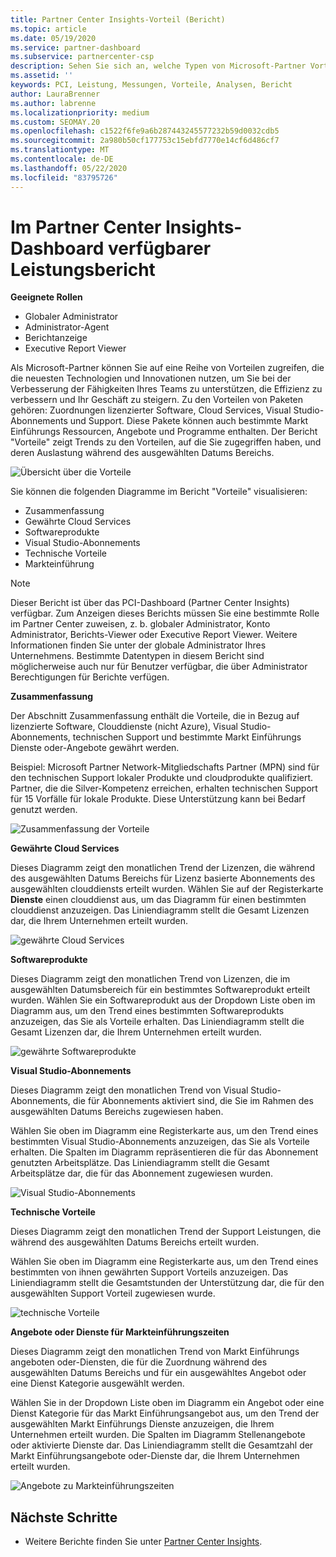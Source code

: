 ```yaml
---
title: Partner Center Insights-Vorteil (Bericht)
ms.topic: article
ms.date: 05/19/2020
ms.service: partner-dashboard
ms.subservice: partnercenter-csp
description: Sehen Sie sich an, welche Typen von Microsoft-Partner Vorteilen Sie erhalten haben, um Ihr Unternehmen zu erweitern, die Effizienz zu verbessern und die Fähigkeiten Ihres Teams zu Verb
ms.assetid: ''
keywords: PCI, Leistung, Messungen, Vorteile, Analysen, Bericht
author: LauraBrenner
ms.author: labrenne
ms.localizationpriority: medium
ms.custom: SEOMAY.20
ms.openlocfilehash: c1522f6fe9a6b287443245577232b59d0032cdb5
ms.sourcegitcommit: 2a980b50cf177753c15ebfd7770e14cf6d486cf7
ms.translationtype: MT
ms.contentlocale: de-DE
ms.lasthandoff: 05/22/2020
ms.locfileid: "83795726"
---
```

# <a name="benefits-report-available-from-the-partner-center-insights-dashboard"></a>Im Partner Center Insights-Dashboard verfügbarer Leistungsbericht

**Geeignete Rollen**

- Globaler Administrator
- Administrator-Agent
- Berichtanzeige
- Executive Report Viewer

Als Microsoft-Partner können Sie auf eine Reihe von Vorteilen zugreifen, die die neuesten Technologien und Innovationen nutzen, um Sie bei der Verbesserung der Fähigkeiten Ihres Teams zu unterstützen, die Effizienz zu verbessern und Ihr Geschäft zu steigern. Zu den Vorteilen von Paketen gehören: Zuordnungen lizenzierter Software, Cloud Services, Visual Studio-Abonnements und Support. Diese Pakete können auch bestimmte Markt Einführungs Ressourcen, Angebote und Programme enthalten. Der Bericht "Vorteile" zeigt Trends zu den Vorteilen, auf die Sie zugegriffen haben, und deren Auslastung während des ausgewählten Datums Bereichs.

![Übersicht über die Vorteile](images/pci/pci_benefits_intro_1.png)

Sie können die folgenden Diagramme im Bericht "Vorteile" visualisieren:

- Zusammenfassung
- Gewährte Cloud Services
- Softwareprodukte
- Visual Studio-Abonnements
- Technische Vorteile
- Markteinführung

 > [!NOTE]
 > Dieser Bericht ist über das PCI-Dashboard (Partner Center Insights) verfügbar. Zum Anzeigen dieses Berichts müssen Sie eine bestimmte Rolle im Partner Center zuweisen, z. b. globaler Administrator, Konto Administrator, Berichts-Viewer oder Executive Report Viewer. Weitere Informationen finden Sie unter der globale Administrator Ihres Unternehmens. Bestimmte Datentypen in diesem Bericht sind möglicherweise auch nur für Benutzer verfügbar, die über Administrator Berechtigungen für Berichte verfügen.

**Zusammenfassung**

Der Abschnitt Zusammenfassung enthält die Vorteile, die in Bezug auf lizenzierte Software, Clouddienste (nicht Azure), Visual Studio-Abonnements, technischen Support und bestimmte Markt Einführungs Dienste oder-Angebote gewährt werden.

Beispiel: Microsoft Partner Network-Mitgliedschafts Partner (MPN) sind für den technischen Support lokaler Produkte und cloudprodukte qualifiziert. Partner, die die Silver-Kompetenz erreichen, erhalten technischen Support für 15 Vorfälle für lokale Produkte. Diese Unterstützung kann bei Bedarf genutzt werden. 

![Zusammenfassung der Vorteile](images/pci/pci_benefits_summary_2.png)

**Gewährte Cloud Services**

Dieses Diagramm zeigt den monatlichen Trend der Lizenzen, die während des ausgewählten Datums Bereichs für Lizenz basierte Abonnements des ausgewählten clouddiensts erteilt wurden.
Wählen Sie auf der Registerkarte **Dienste** einen clouddienst aus, um das Diagramm für einen bestimmten clouddienst anzuzeigen. Das Liniendiagramm stellt die Gesamt Lizenzen dar, die Ihrem Unternehmen erteilt wurden.

![gewährte Cloud Services](images/pci/pci_benefits_cloud_services_granted_3.png)

**Softwareprodukte**

Dieses Diagramm zeigt den monatlichen Trend von Lizenzen, die im ausgewählten Datumsbereich für ein bestimmtes Softwareprodukt erteilt wurden. Wählen Sie ein Softwareprodukt aus der Dropdown Liste oben im Diagramm aus, um den Trend eines bestimmten Softwareprodukts anzuzeigen, das Sie als Vorteile erhalten. Das Liniendiagramm stellt die Gesamt Lizenzen dar, die Ihrem Unternehmen erteilt wurden.

![gewährte Softwareprodukte](images/pci/pci_benefits_software_products_granted_4.png)

**Visual Studio-Abonnements**

Dieses Diagramm zeigt den monatlichen Trend von Visual Studio-Abonnements, die für Abonnements aktiviert sind, die Sie im Rahmen des ausgewählten Datums Bereichs zugewiesen haben.

Wählen Sie oben im Diagramm eine Registerkarte aus, um den Trend eines bestimmten Visual Studio-Abonnements anzuzeigen, das Sie als Vorteile erhalten. Die Spalten im Diagramm repräsentieren die für das Abonnement genutzten Arbeitsplätze. Das Liniendiagramm stellt die Gesamt Arbeitsplätze dar, die für das Abonnement zugewiesen wurden.

![Visual Studio-Abonnements](images/pci/pci_benefits_visual_studio_subscriptions_5.png)

**Technische Vorteile**

Dieses Diagramm zeigt den monatlichen Trend der Support Leistungen, die während des ausgewählten Datums Bereichs erteilt wurden.

Wählen Sie oben im Diagramm eine Registerkarte aus, um den Trend eines bestimmten von ihnen gewährten Support Vorteils anzuzeigen. Das Liniendiagramm stellt die Gesamtstunden der Unterstützung dar, die für den ausgewählten Support Vorteil zugewiesen wurde.

![technische Vorteile](images/pci/pci_benefits_technical_benefits_6.png)

**Angebote oder Dienste für Markteinführungszeiten**

Dieses Diagramm zeigt den monatlichen Trend von Markt Einführungs angeboten oder-Diensten, die für die Zuordnung während des ausgewählten Datums Bereichs und für ein ausgewähltes Angebot oder eine Dienst Kategorie ausgewählt werden.

Wählen Sie in der Dropdown Liste oben im Diagramm ein Angebot oder eine Dienst Kategorie für das Markt Einführungsangebot aus, um den Trend der ausgewählten Markt Einführungs Dienste anzuzeigen, die Ihrem Unternehmen erteilt wurden. Die Spalten im Diagramm Stellenangebote oder aktivierte Dienste dar. Das Liniendiagramm stellt die Gesamtzahl der Markt Einführungsangebote oder-Dienste dar, die Ihrem Unternehmen erteilt wurden.

![Angebote zu Markteinführungszeiten](images/pci/pci_benefits_go_to_market_7.png)

## <a name="next-steps"></a>Nächste Schritte

- Weitere Berichte finden Sie unter [Partner Center Insights](partner-center-insights.md).

